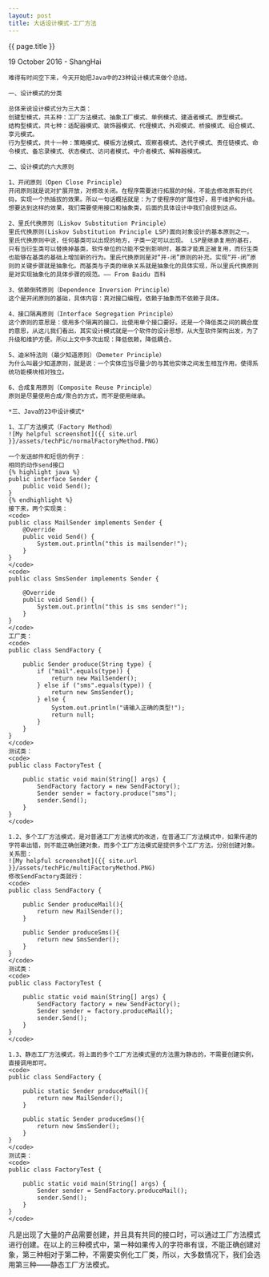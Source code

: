 ```yaml
---
layout: post
title: 大话设计模式-工厂方法
---
```


{{ page.title }}

<p class="meta">19 October 2016 - ShangHai</p>

    难得有时间空下来，今天开始把Java中的23种设计模式来做个总结。

    一、设计模式的分类

    总体来说设计模式分为三大类：
    创建型模式，共五种：工厂方法模式、抽象工厂模式、单例模式、建造者模式、原型模式。
    结构型模式，共七种：适配器模式、装饰器模式、代理模式、外观模式、桥接模式、组合模式、享元模式。
    行为型模式，共十一种：策略模式、模板方法模式、观察者模式、迭代子模式、责任链模式、命令模式、备忘录模式、状态模式、访问者模式、中介者模式、解释器模式。

    二、设计模式的六大原则

    1、开闭原则（Open Close Principle）
    开闭原则就是说对扩展开放，对修改关闭。在程序需要进行拓展的时候，不能去修改原有的代码，实现一个热插拔的效果。所以一句话概括就是：为了使程序的扩展性好，易于维护和升级。想要达到这样的效果，我们需要使用接口和抽象类，后面的具体设计中我们会提到这点。

    2、里氏代换原则（Liskov Substitution Principle）
    里氏代换原则(Liskov Substitution Principle LSP)面向对象设计的基本原则之一。 里氏代换原则中说，任何基类可以出现的地方，子类一定可以出现。 LSP是继承复用的基石，只有当衍生类可以替换掉基类，软件单位的功能不受到影响时，基类才能真正被复用，而衍生类也能够在基类的基础上增加新的行为。里氏代换原则是对“开-闭”原则的补充。实现“开-闭”原则的关键步骤就是抽象化。而基类与子类的继承关系就是抽象化的具体实现，所以里氏代换原则是对实现抽象化的具体步骤的规范。—— From Baidu 百科

    3、依赖倒转原则（Dependence Inversion Principle）
    这个是开闭原则的基础，具体内容：真对接口编程，依赖于抽象而不依赖于具体。

    4、接口隔离原则（Interface Segregation Principle）
    这个原则的意思是：使用多个隔离的接口，比使用单个接口要好。还是一个降低类之间的耦合度的意思，从这儿我们看出，其实设计模式就是一个软件的设计思想，从大型软件架构出发，为了升级和维护方便。所以上文中多次出现：降低依赖，降低耦合。

    5、迪米特法则（最少知道原则）（Demeter Principle）
    为什么叫最少知道原则，就是说：一个实体应当尽量少的与其他实体之间发生相互作用，使得系统功能模块相对独立。

    6、合成复用原则（Composite Reuse Principle）
    原则是尽量使用合成/聚合的方式，而不是使用继承。

    *三、Java的23中设计模式*

    1、工厂方法模式（Factory Method）
    ![My helpful screenshot]({{ site.url }}/assets/techPic/normalFactoryMethod.PNG)

    一个发送邮件和短信的例子：
    相同的动作send接口
    {% highlight java %}
    public interface Sender {
        public void Send();
    }
    {% endhighlight %}
    接下来，两个实现类：
    <code>
    public class MailSender implements Sender {
    	@Override
    	public void Send() {
    		System.out.println("this is mailsender!");
    	}
    }
    </code>
    <code>
    public class SmsSender implements Sender {

    	@Override
    	public void Send() {
    		System.out.println("this is sms sender!");
    	}
    }
    </code>
    工厂类：
    <code>
    public class SendFactory {

    	public Sender produce(String type) {
    		if ("mail".equals(type)) {
    			return new MailSender();
    		} else if ("sms".equals(type)) {
    			return new SmsSender();
    		} else {
    			System.out.println("请输入正确的类型!");
    			return null;
    		}
    	}
    }
    </code>
    测试类：
    <code>
    public class FactoryTest {

    	public static void main(String[] args) {
    		SendFactory factory = new SendFactory();
    		Sender sender = factory.produce("sms");
    		sender.Send();
    	}
    }
    </code>

    1.2、多个工厂方法模式，是对普通工厂方法模式的改进，在普通工厂方法模式中，如果传递的字符串出错，则不能正确创建对象，而多个工厂方法模式是提供多个工厂方法，分别创建对象。关系图：
    ![My helpful screenshot]({{ site.url }}/assets/techPic/multiFactoryMethod.PNG)
    修改SendFactory类就行：
    <code>
    public class SendFactory {

    	public Sender produceMail(){
    		return new MailSender();
    	}

    	public Sender produceSms(){
    		return new SmsSender();
    	}
    }
    </code>
    测试类：
    <code>
    public class FactoryTest {

    	public static void main(String[] args) {
    		SendFactory factory = new SendFactory();
    		Sender sender = factory.produceMail();
    		sender.Send();
    	}
    }
    </code>

    1.3、静态工厂方法模式，将上面的多个工厂方法模式里的方法置为静态的，不需要创建实例，直接调用即可。
    <code>
    public class SendFactory {

        public static Sender produceMail(){
            return new MailSender();
        }

        public static Sender produceSms(){
            return new SmsSender();
        }
    }
    </code>
    测试类：
    <code>
    public class FactoryTest {

    	public static void main(String[] args) {
    		Sender sender = SendFactory.produceMail();
    		sender.Send();
    	}
    }
    </code>

  凡是出现了大量的产品需要创建，并且具有共同的接口时，可以通过工厂方法模式进行创建。在以上的三种模式中，第一种如果传入的字符串有误，不能正确创建对象，第三种相对于第二种，不需要实例化工厂类，所以，大多数情况下，我们会选用第三种——静态工厂方法模式。
